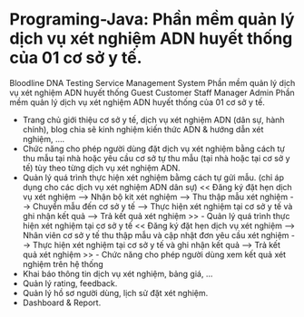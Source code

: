 # Programing-Java: Phần mềm quản lý dịch vụ xét nghiệm ADN huyết thống của 01 cơ sở y tế.
Bloodline DNA Testing Service Management System
Phần mềm quản lý dịch vụ xét nghiệm ADN huyết thống
Guest
Customer
Staff
Manager
Admin
Phần mềm quản lý dịch vụ xét nghiệm ADN huyết thống của 01 cơ sở y tế.
- Trang chủ giới thiệu cơ sở y tế, dịch vụ xét nghiệm ADN (dân sự, hành chính), blog chia sẽ kinh nghiệm kiến thức ADN & hướng dẫn xét nghiệm, ….
- Chức năng cho phép người dùng đặt dịch vụ xét nghiệm bằng cách tự thu mẫu tại nhà hoặc yêu cầu cơ sở tự thu mẫu (tại nhà hoặc tại cơ sở y tế) tùy theo từng dịch vụ xét nghiệm ADN.
- Quản lý quá trình thực hiện xét nghiệm bằmg cách tự gửi mẫu. (chỉ áp dụng cho các dịch vụ xét nghiệm ADN dân sự)
<< Đăng ký đặt hẹn dịch vụ xét nghiệm --> Nhận bộ kit xét nghiệm --> Thu thập mẫu xét nghiệm --> Chuyển mẫu đến cơ sở y tế --> Thực hiện xét nghiệm tại cơ sở y tế và ghi nhận kết quả --> Trả kết quả xét nghiệm >> - Quản lý quá trình thực hiện xét nghiệm tại cơ sở y tế
<< Đăng ký đặt hẹn dịch vụ xét nghiệm --> Nhân viên cơ sở y tế thu thập mẫu và cập nhật đơn yêu cầu xét nghiệm --> Thực hiện xét nghiệm tại cơ sở y tế và ghi nhận kết quả --> Trả kết quả xét nghiệm >> - Chức năng cho phép người dùng xem kết quả xét nghiệm trên hệ thống
- Khai báo thông tin dịch vụ xét nghiệm, bảng giá, ...
- Quản lý rating, feedback.
- Quản lý hồ sơ người dùng, lịch sử đặt xét nghiệm.
- Dashboard & Report.
